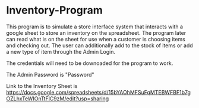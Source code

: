 # Inventory-Program

This program is to simulate a store interface system that interacts with a google sheet to store an inventory on the spreadsheet. The program later can read what is on the sheet for use when a customer is choosing items and checking out. The user can additionally add to the stock of items or add a new type of item through the Admin Login.

The credentials will need to be downoaded for the program to work.

The Admin Password is "Password"

Link to the Inventory Sheet is https://docs.google.com/spreadsheets/d/15bYAOhMFSuFqMTEBWFBF1b7gOZLhxTeWIOnTtFlC9zM/edit?usp=sharing
